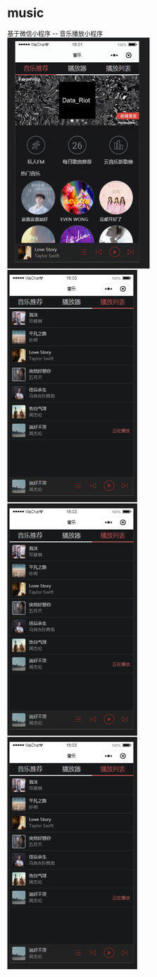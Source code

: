 # music
基于微信小程序 -- 音乐播放小程序
![image](https://github.com/anm0123/music/blob/master/GIF.gif)
![image](https://github.com/anm0123/music/blob/master/%E6%92%AD%E6%94%BE%E5%88%97%E8%A1%A8.png)
![image](https://github.com/anm0123/music/blob/master/%E6%92%AD%E6%94%BE%E5%88%97%E8%A1%A8.png)
![image](https://github.com/anm0123/music/blob/master/%E6%92%AD%E6%94%BE%E5%88%97%E8%A1%A8.png)
